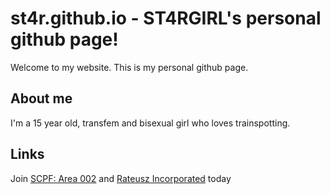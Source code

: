 # st4r.github.io - ST4RGIRL's personal github page!
Welcome to my website.
This is my personal github page.


## About me
I'm a 15 year old, transfem and bisexual girl who loves trainspotting.

## Links
Join [SCPF: Area 002](https://discord.gg/gZDpHzY9PS)
and [Rateusz Incorporated](https://discord.gg/bA6yxTNqjT) today


